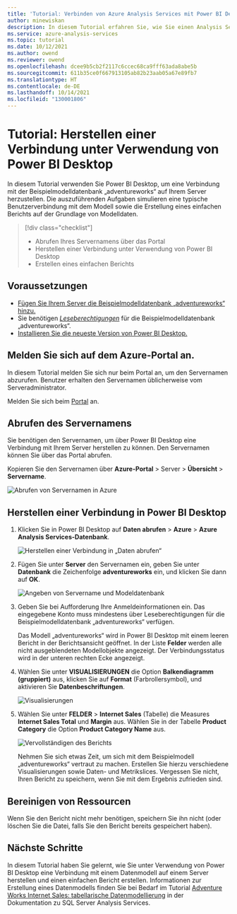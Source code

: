 ```yaml
---
title: 'Tutorial: Verbinden von Azure Analysis Services mit Power BI Desktop | Microsoft-Dokumentation'
author: minewiskan
description: In diesem Tutorial erfahren Sie, wie Sie einen Analysis Services-Servernamen aus dem Azure-Portal abrufen und dann mit Power BI Desktop eine Verbindung mit dem Server herstellen können.
ms.service: azure-analysis-services
ms.topic: tutorial
ms.date: 10/12/2021
ms.author: owend
ms.reviewer: owend
ms.openlocfilehash: dcee9b5cb2f2117c6ccec68ca9fff63ada8abe5b
ms.sourcegitcommit: 611b35ce0f667913105ab82b23aab05a67e89fb7
ms.translationtype: HT
ms.contentlocale: de-DE
ms.lasthandoff: 10/14/2021
ms.locfileid: "130001806"
---
```

# <a name="tutorial-connect-with-power-bi-desktop"></a>Tutorial: Herstellen einer Verbindung unter Verwendung von Power BI Desktop

In diesem Tutorial verwenden Sie Power BI Desktop, um eine Verbindung mit der Beispielmodelldatenbank „adventureworks“ auf Ihrem Server herzustellen. Die auszuführenden Aufgaben simulieren eine typische Benutzerverbindung mit dem Modell sowie die Erstellung eines einfachen Berichts auf der Grundlage von Modelldaten.

> [!div class="checklist"]
> * Abrufen Ihres Servernamens über das Portal
> * Herstellen einer Verbindung unter Verwendung von Power BI Desktop
> * Erstellen eines einfachen Berichts

## <a name="prerequisites"></a>Voraussetzungen

- [Fügen Sie Ihrem Server die Beispielmodelldatenbank „adventureworks“ hinzu.](../analysis-services-create-sample-model.md)
- Sie benötigen [*Leseberechtigungen*](../analysis-services-server-admins.md) für die Beispielmodelldatenbank „adventureworks“.
- [Installieren Sie die neueste Version von Power BI Desktop.](https://powerbi.microsoft.com/desktop)

## <a name="sign-in-to-the-azure-portal"></a>Melden Sie sich auf dem Azure-Portal an.
In diesem Tutorial melden Sie sich nur beim Portal an, um den Servernamen abzurufen. Benutzer erhalten den Servernamen üblicherweise vom Serveradministrator.

Melden Sie sich beim [Portal](https://portal.azure.com/) an.

## <a name="get-server-name"></a>Abrufen des Servernamens
Sie benötigen den Servernamen, um über Power BI Desktop eine Verbindung mit Ihrem Server herstellen zu können. Den Servernamen können Sie über das Portal abrufen.

Kopieren Sie den Servernamen über **Azure-Portal** > Server > **Übersicht** > **Servername**.
   
   ![Abrufen von Servernamen in Azure](./media/analysis-services-tutorial-pbid/aas-copy-server-name.png)

## <a name="connect-in-power-bi-desktop"></a>Herstellen einer Verbindung in Power BI Desktop

1. Klicken Sie in Power BI Desktop auf **Daten abrufen** > **Azure** > **Azure Analysis Services-Datenbank**.

   ![Herstellen einer Verbindung in „Daten abrufen“](./media/analysis-services-tutorial-pbid/aas-pbid-connect-aasserver.png)

2. Fügen Sie unter **Server** den Servernamen ein, geben Sie unter **Datenbank** die Zeichenfolge **adventureworks** ein, und klicken Sie dann auf **OK**.

   ![Angeben von Servername und Modeldatenbank](./media/analysis-services-tutorial-pbid/aas-pbid-connect-aas-servername.png)

3. Geben Sie bei Aufforderung Ihre Anmeldeinformationen ein. Das eingegebene Konto muss mindestens über Leseberechtigungen für die Beispielmodelldatenbank „adventureworks“ verfügen.

    Das Modell „adventureworks“ wird in Power BI Desktop mit einem leeren Bericht in der Berichtsansicht geöffnet. In der Liste **Felder** werden alle nicht ausgeblendeten Modellobjekte angezeigt. Der Verbindungsstatus wird in der unteren rechten Ecke angezeigt.

4. Wählen Sie unter **VISUALISIERUNGEN** die Option **Balkendiagramm (gruppiert)** aus, klicken Sie auf **Format** (Farbrollersymbol), und aktivieren Sie **Datenbeschriftungen**. 

   ![Visualisierungen](./media/analysis-services-tutorial-pbid/aas-pbid-visualizations-report.png)

5. Wählen Sie unter **FELDER** > **Internet Sales** (Tabelle) die Measures **Internet Sales Total** und **Margin** aus. Wählen Sie in der Tabelle **Product Category** die Option **Product Category Name** aus.

   ![Vervollständigen des Berichts](./media/analysis-services-tutorial-pbid/aas-pbid-complete-report.png)

    Nehmen Sie sich etwas Zeit, um sich mit dem Beispielmodell „adventureworks“ vertraut zu machen. Erstellen Sie hierzu verschiedene Visualisierungen sowie Daten- und Metrikslices. Vergessen Sie nicht, Ihren Bericht zu speichern, wenn Sie mit dem Ergebnis zufrieden sind.

## <a name="clean-up-resources"></a>Bereinigen von Ressourcen

Wenn Sie den Bericht nicht mehr benötigen, speichern Sie ihn nicht (oder löschen Sie die Datei, falls Sie den Bericht bereits gespeichert haben).

## <a name="next-steps"></a>Nächste Schritte
In diesem Tutorial haben Sie gelernt, wie Sie unter Verwendung von Power BI Desktop eine Verbindung mit einem Datenmodell auf einem Server herstellen und einen einfachen Bericht erstellen. Informationen zur Erstellung eines Datenmodells finden Sie bei Bedarf im Tutorial [Adventure Works Internet Sales: tabellarische Datenmodellierung](/analysis-services/tutorial-tabular-1400/as-adventure-works-tutorial) in der Dokumentation zu SQL Server Analysis Services.